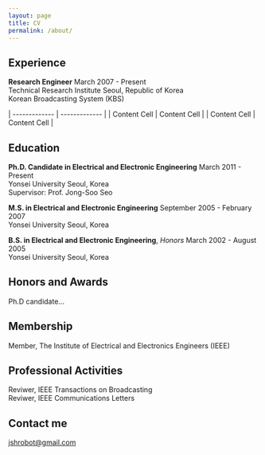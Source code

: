 ```yaml
---
layout: page
title: CV
permalink: /about/
---
```


## Experience

**Research Engineer**              March 2007 - Present             
Technical Research Institute       Seoul, Republic of Korea       
Korean Broadcasting System (KBS)                                  

| ------------- | ------------- |
| Content Cell  | Content Cell  |
| Content Cell  | Content Cell  |

## Education

**Ph.D. Candidate in Electrical and Electronic Engineering**   March 2011 - Present    
Yonsei University    Seoul, Korea    
Supervisor: Prof. Jong-Soo Seo    
	 
**M.S. in Electrical and Electronic Engineering**     September 2005 - February 2007    
Yonsei University   Seoul, Korea     

**B.S. in Electrical and Electronic Engineering**, *Honors*   March 2002 - August 2005    
Yonsei University   Seoul, Korea    


## Honors and Awards

Ph.D candidate...

## Membership

Member, The Institute of Electrical and Electronics Engineers (IEEE)

## Professional Activities

Reviwer, IEEE Transactions on Broadcasting  
Reviwer, IEEE Communications Letters  

## Contact me

[jshrobot@gmail.com](mailto:jshrobot@gmail.com)
